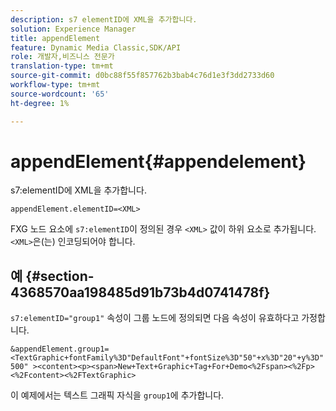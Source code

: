 ```yaml
---
description: s7 elementID에 XML을 추가합니다.
solution: Experience Manager
title: appendElement
feature: Dynamic Media Classic,SDK/API
role: 개발자,비즈니스 전문가
translation-type: tm+mt
source-git-commit: d0bc88f55f857762b3bab4c76d1e3f3dd2733d60
workflow-type: tm+mt
source-wordcount: '65'
ht-degree: 1%

---
```



# appendElement{#appendelement}

s7:elementID에 XML을 추가합니다.

`appendElement.elementID=<XML>`

FXG 노드 요소에 `s7:elementID`이 정의된 경우 `<XML>` 값이 하위 요소로 추가됩니다. `<XML>`은(는) 인코딩되어야 합니다.

## 예 {#section-4368570aa198485d91b73b4d0741478f}

`s7:elementID="group1"` 속성이 그룹 노드에 정의되면 다음 속성이 유효하다고 가정합니다.

`&appendElement.group1=<TextGraphic+fontFamily%3D"DefaultFont"+fontSize%3D"50"+x%3D"20"+y%3D"500" ><content><p><span>New+Text+Graphic+Tag+For+Demo<%2Fspan><%2Fp><%2Fcontent><%2FTextGraphic>`

이 예제에서는 텍스트 그래픽 자식을 `group1`에 추가합니다.
